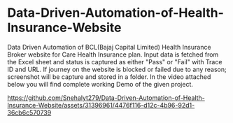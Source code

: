# Data-Driven-Automation-of-Health-Insurance-Website
Data Driven Automation of BCL(Bajaj Capital Limited) Health Insurance Broker website for Care Health Insurance plan. Input data is fetched from the Excel sheet and status is captured as either "Pass" or "Fail" with Trace ID and URL. If journey on the website is blocked or failed due to any reason; screenshot will be capture and stored in a folder.
In the video attached below you will find complete working Demo of the given project.

https://github.com/Snehalyt279/Data-Driven-Automation-of-Health-Insurance-Website/assets/31396961/4476f116-d12c-4b96-92d1-36cb6c570739

